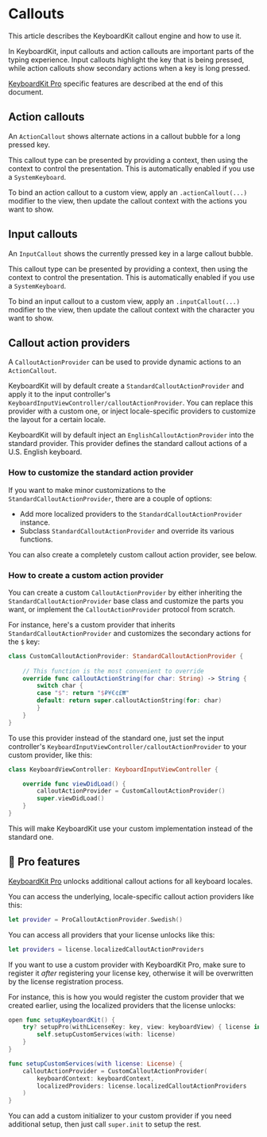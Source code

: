 # Callouts

This article describes the KeyboardKit callout engine and how to use it.

In KeyboardKit, input callouts and action callouts are important parts of the typing experience. Input callouts highlight the key that is being pressed, while action callouts show secondary actions when a key is long pressed.

[KeyboardKit Pro][Pro] specific features are described at the end of this document.



## Action callouts

An ``ActionCallout`` shows alternate actions in a callout bubble for a long pressed key.

This callout type can be presented by providing a context, then using the context to control the presentation. This is automatically enabled if you use a ``SystemKeyboard``.

To bind an action callout to a custom view, apply an `.actionCallout(...)` modifier to the view, then update the callout context with the actions you want to show.



## Input callouts

An ``InputCallout`` shows the currently pressed key in a large callout bubble. 

This callout type can be presented by providing a context, then using the context to control the presentation. This is automatically enabled if you use a ``SystemKeyboard``.

To bind an input callout to a custom view, apply an `.inputCallout(...)` modifier to the view, then update the callout context with the character you want to show. 




## Callout action providers

A ``CalloutActionProvider`` can be used to provide dynamic actions to an ``ActionCallout``.

KeyboardKit will by default create a ``StandardCalloutActionProvider`` and apply it to the input controller's ``KeyboardInputViewController/calloutActionProvider``. You can replace this provider with a custom one, or inject locale-specific providers to customize the layout for a certain locale.

KeyboardKit will by default inject an ``EnglishCalloutActionProvider`` into the standard provider. This provider defines the standard callout actions of a U.S. English keyboard.


### How to customize the standard action provider

If you want to make minor customizations to the ``StandardCalloutActionProvider``, there are a couple of options:

* Add more localized providers to the ``StandardCalloutActionProvider`` instance. 
* Subclass ``StandardCalloutActionProvider`` and override its various functions.

You can also create a completely custom callout action provider, see below.


### How to create a custom action provider

You can create a custom ``CalloutActionProvider`` by either inheriting the ``StandardCalloutActionProvider`` base class and customize the parts you want, or implement the ``CalloutActionProvider`` protocol from scratch.

For instance, here's a custom provider that inherits ``StandardCalloutActionProvider`` and customizes the secondary actions for the `$` key:

```swift
class CustomCalloutActionProvider: StandardCalloutActionProvider {
    
    // This function is the most convenient to override
    override func calloutActionString(for char: String) -> String {
        switch char {
        case "$": return "$₽¥€¢£₩"
        default: return super.calloutActionString(for: char)
        }
    }
}
```

To use this provider instead of the standard one, just set the input controller's ``KeyboardInputViewController/calloutActionProvider`` to your custom provider, like this:

```swift
class KeyboardViewController: KeyboardInputViewController {

    override func viewDidLoad() {
        calloutActionProvider = CustomCalloutActionProvider()
        super.viewDidLoad()
    }
}
```

This will make KeyboardKit use your custom implementation instead of the standard one.



## 👑 Pro features

[KeyboardKit Pro][Pro] unlocks additional callout actions for all keyboard locales.

You can access the underlying, locale-specific callout action providers like this:

```swift
let provider = ProCalloutActionProvider.Swedish()
```

You can access all providers that your license unlocks like this:

```swift
let providers = license.localizedCalloutActionProviders
```

If you want to use a custom provider with KeyboardKit Pro, make sure to register it *after* registering your license key, otherwise it will be overwritten by the license registration process.

For instance, this is how you would register the custom provider that we created earlier, using the localized providers that the license unlocks:

```swift
open func setupKeyboardKit() {
    try? setupPro(withLicenseKey: key, view: keyboardView) { license in
        self.setupCustomServices(with: license)
    }
}

func setupCustomServices(with license: License) {
    calloutActionProvider = CustomCalloutActionProvider(
        keyboardContext: keyboardContext,
        localizedProviders: license.localizedCalloutActionProviders
    )
}
```

You can add a custom initializer to your custom provider if you need additional setup, then just call `super.init` to setup the rest. 



[Pro]: https://github.com/KeyboardKit/KeyboardKitPro
